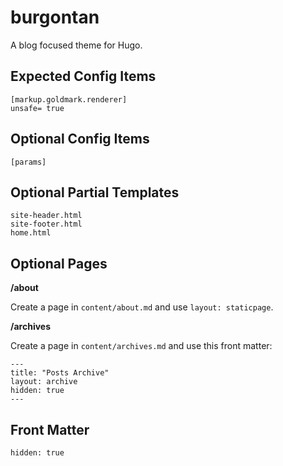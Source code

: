 # burgontan

A blog focused theme for Hugo.

## Expected Config Items

```
[markup.goldmark.renderer]
unsafe= true
```

## Optional Config Items

```
[params]
```

## Optional Partial Templates
```
site-header.html
site-footer.html
home.html
```

## Optional Pages

**/about**

Create a page in `content/about.md` and use `layout: staticpage`.

**/archives**

Create a page in `content/archives.md` and use this front matter:
```
---
title: "Posts Archive"
layout: archive
hidden: true
---
```

## Front Matter
```
hidden: true
```
